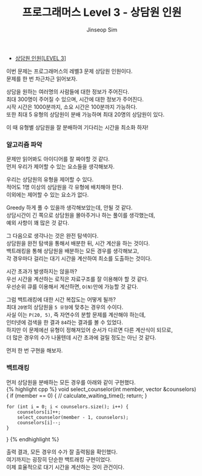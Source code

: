 ﻿---
layout: post
title: "프로그래머스 Level 3 - 상담원 인원"
categories: Programmers
tags: [cpp]
author:
  - Jinseop Sim
---
- [상담원 인원[LEVEL 3]](https://school.programmers.co.kr/learn/courses/30/lessons/214288)

이번 문제는 프로그래머스의 레벨3 문제 상담원 인원이다.  
문제를 한 번 차근차근 읽어보자.  

상담을 원하는 여러명의 사람들에 대한 정보가 주어진다.  
최대 300명이 주어질 수 있으며, 시간에 대한 정보가 주어진다.  
시작 시간은 1000분까지, 소요 시간은 100분까지 가능하다.  
또한 최대 5 유형의 상담원이 분배 가능하며 최대 20명의 상담원이 있다.  

이 때 유형별 상담원을 잘 분배하여 기다리는 시간을 최소화 하자!  

### 알고리즘 파악
문제만 읽어봐도 아이디어를 잘 짜야할 것 같다.  
먼저 우리가 제어할 수 있는 요소들을 생각해보자.  

우리는 상담원의 유형을 제어할 수 있다.  
적어도 1명 이상의 상담원을 각 유형에 배치해야 한다.  
이외에는 제어할 수 있는 요소가 없다.  

Greedy 하게 풀 수 있을까 생각해보았는데, 안될 것 같다.  
상담시간이 긴 쪽으로 상담원을 몰아주거나 하는 풀이를 생각했는데,  
예외 사항이 꽤 많은 것 같다.  

그 다음으로 생각나는 것은 완전 탐색이다.  
상담원을 완전 탐색을 통해서 배분한 뒤, 시간 계산을 하는 것이다.  
백트래킹을 통해 상담원을 배분하는 모든 경우를 생각해보고,  
각 경우마다 걸리는 대기 시간을 계산하여 최소를 도출하는 것이다.  

시간 초과가 발생하지는 않을까?  
우선 시간을 계산하는 로직은 자료구조를 잘 이용해야 할 것 같다.  
우선순위 큐를 이용해서 계산하면, ```O(N)```만에 가능할 것 같다.  

그럼 백트래킹에 대한 시간 복잡도는 어떻게 될까?  
최대 ```20명```의 상담원을 ```5 유형```에 맞추는 경우의 수이다.  
사실 이는 ```P(20, 5)```, 즉 자연수의 분할 문제를 계산해야 하는데,  
인터넷에 검색을 한 결과 ```84```라는 결과를 볼 수 있었다.  
하지만 이 문제에선 유형이 정해져있어 순서가 다르면 다른 계산식이 되므로,  
더 많은 경우의 수가 나올텐데 시간 초과에 걸릴 정도는 아닌 것 같다.  

먼저 한 번 구현을 해보자.

### 백트래킹
먼저 상담원을 분배하는 모든 경우를 아래와 같이 구현했다.  
{% highlight cpp %}
void select_counselor(int member, vector<int> &counselors) {
	if (member == 0) {
    // calculate_waiting_time();
		return;
	}

	for (int i = 0; i < counselors.size(); i++) {
		counselors[i]++;
		select_counselor(member - 1, counselors);
		counselors[i]--;
	}
}
{% endhighlight %}

출력 결과, 모든 경우의 수가 잘 출력됨을 확인했다.  
여기까지는 굉장히 단순한 백트래킹 구현이었다.  
이제 효율적으로 대기 시간을 계산하는 것이 관건이다.  

